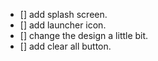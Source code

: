 - [] add splash screen.
- [] add launcher icon.
- [] change the design a little bit.
- [] add clear all button.
